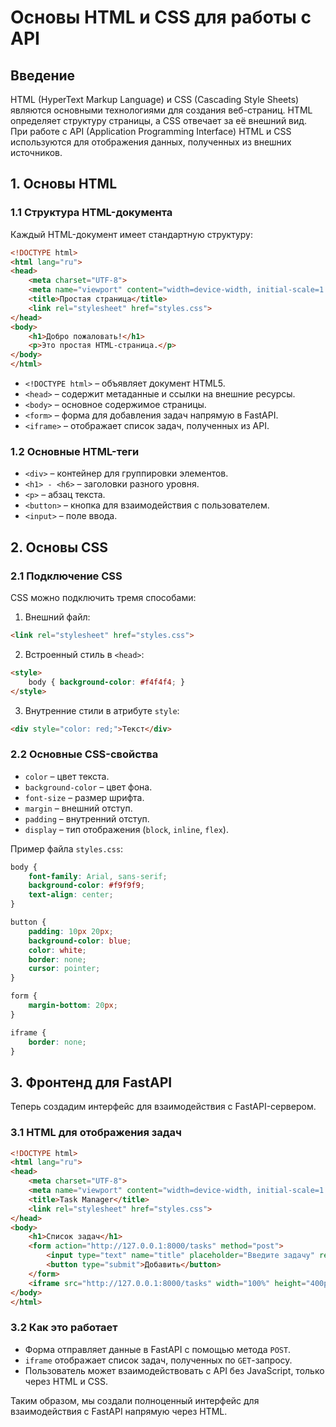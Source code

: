 # Основы HTML и CSS для работы с API

## Введение

HTML (HyperText Markup Language) и CSS (Cascading Style Sheets) являются основными технологиями для создания веб-страниц. HTML определяет структуру страницы, а CSS отвечает за её внешний вид. При работе с API (Application Programming Interface) HTML и CSS используются для отображения данных, полученных из внешних источников.

## 1. Основы HTML

### 1.1 Структура HTML-документа

Каждый HTML-документ имеет стандартную структуру:
```html
<!DOCTYPE html>
<html lang="ru">
<head>
    <meta charset="UTF-8">
    <meta name="viewport" content="width=device-width, initial-scale=1.0">
    <title>Простая страница</title>
    <link rel="stylesheet" href="styles.css">
</head>
<body>
    <h1>Добро пожаловать!</h1>
    <p>Это простая HTML-страница.</p>
</body>
</html>
```

- `<!DOCTYPE html>` – объявляет документ HTML5.
- `<head>` – содержит метаданные и ссылки на внешние ресурсы.
- `<body>` – основное содержимое страницы.
- `<form>` – форма для добавления задач напрямую в FastAPI.
- `<iframe>` – отображает список задач, полученных из API.

### 1.2 Основные HTML-теги

- `<div>` – контейнер для группировки элементов.
- `<h1> - <h6>` – заголовки разного уровня.
- `<p>` – абзац текста.
- `<button>` – кнопка для взаимодействия с пользователем.
- `<input>` – поле ввода.

## 2. Основы CSS

### 2.1 Подключение CSS

CSS можно подключить тремя способами:

1. Внешний файл:

```html
<link rel="stylesheet" href="styles.css">
```
2. Встроенный стиль в `<head>`:
   
```html
<style>
    body { background-color: #f4f4f4; }
</style>
```

3. Внутренние стили в атрибуте `style`:

```html
<div style="color: red;">Текст</div>
```

### 2.2 Основные CSS-свойства

- `color` – цвет текста.
- `background-color` – цвет фона.
- `font-size` – размер шрифта.
- `margin` – внешний отступ.
- `padding` – внутренний отступ.
- `display` – тип отображения (`block`, `inline`, `flex`).

Пример файла `styles.css`:
```css
body {
    font-family: Arial, sans-serif;
    background-color: #f9f9f9;
    text-align: center;
}

button {
    padding: 10px 20px;
    background-color: blue;
    color: white;
    border: none;
    cursor: pointer;
}

form {
    margin-bottom: 20px;
}

iframe {
    border: none;
}
```

## 3. Фронтенд для FastAPI

Теперь создадим интерфейс для взаимодействия с FastAPI-сервером.

### 3.1 HTML для отображения задач

```html
<!DOCTYPE html>
<html lang="ru">
<head>
    <meta charset="UTF-8">
    <meta name="viewport" content="width=device-width, initial-scale=1.0">
    <title>Task Manager</title>
    <link rel="stylesheet" href="styles.css">
</head>
<body>
    <h1>Список задач</h1>
    <form action="http://127.0.0.1:8000/tasks" method="post">
        <input type="text" name="title" placeholder="Введите задачу" required>
        <button type="submit">Добавить</button>
    </form>
    <iframe src="http://127.0.0.1:8000/tasks" width="100%" height="400px"></iframe>
</body>
</html>
```

### 3.2 Как это работает

- Форма отправляет данные в FastAPI с помощью метода `POST`.
- `iframe` отображает список задач, полученных по `GET`-запросу.
- Пользователь может взаимодействовать с API без JavaScript, только через HTML и CSS.

Таким образом, мы создали полноценный интерфейс для взаимодействия с FastAPI напрямую через HTML.
